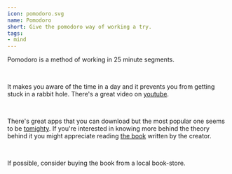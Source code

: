 ```yaml
---
icon: pomodoro.svg
name: Pomodoro
short: Give the pomodoro way of working a try.
tags:
- mind
---
```


Pomodoro is a method of working in 25 minute segments. 

<br> 

It makes you aware of the time in a day and it prevents you from getting stuck in
a rabbit hole. There's a great video on [youtube](https://www.youtube.com/watch?v=VFW3Ld7JO0w).

<br> 

There's great apps that you can download but the most popular one
seems to be [tomighty](https://tomighty.github.io/). If you're interested
in knowing more behind the theory behind it you might appreciate 
reading [the book](https://francescocirillo.com/products/the-pomodoro-technique-book-us-edition) 
written by the creator.

<br>

If possible, consider buying the book from a local book-store.
